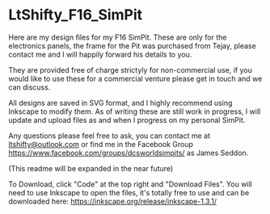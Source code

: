 # LtShifty_F16_SimPit
Here are my design files for my F16 SimPit. These are only for the electronics panels, the frame for the Pit was purchased from Tejay, please contact me and I will happily forward his details to you.

They are provided free of charge strictyly for non-commercial use, if you would like to use these for a commercial venture please get in touch and we can discuss.

All designs are saved in SVG format, and I highly recommend using Inkscape to modify them. As of writing these are still work in progress, I will update and upload files as and when I progress on my personal SimPit. 

Any questions please feel free to ask, you can contact me at ltshifty@outlook.com or find me in the Facebook Group https://www.facebook.com/groups/dcsworldsimpits/ as James Seddon.

(This readme will be expanded in the near future)

To Download, click "Code" at the top right and "Download Files". You will need to use Inkscape to open the files, it's totally free to use and can be downloaded here: https://inkscape.org/release/inkscape-1.3.1/
